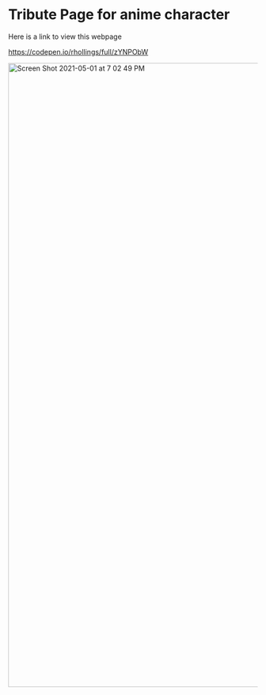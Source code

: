 # Tribute Page for anime character

Here is a link to view this webpage

https://codepen.io/rhollings/full/zYNPObW


<img width="1260" alt="Screen Shot 2021-05-01 at 7 02 49 PM" src="https://user-images.githubusercontent.com/75183667/116789627-0df41c80-aab0-11eb-9b0b-feb1522f039b.png">
